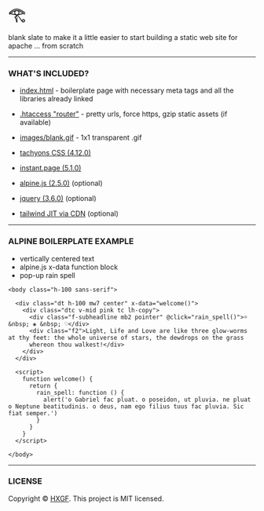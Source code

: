 # 𓂀

blank slate to make it a little easier to start building a static web site for apache ... from scratch

---

### WHAT'S INCLUDED?

- [index.html](https://github.com/hxgf/scratch/blob/master/index.html) - boilerplate page with necessary meta tags and all the libraries already linked

- [.htaccess "router"](https://github.com/hxgf/scratch/blob/master/.htaccess) - pretty urls, force https, gzip static assets (if available)

- [images/blank.gif](https://github.com/hxgf/scratch/blob/master/images/blank.gif) - 1x1 transparent .gif

- [tachyons CSS (4.12.0)](https://tachyons.io/)
- [instant.page (5.1.0)](https://instant.page/)

- [alpine.js (2.5.0)](https://github.com/alpinejs/alpine) (optional)
- [jquery (3.6.0)](https://jquery.com/) (optional)
- [tailwind JIT via CDN](https://tailwindcss.com/) (optional)



---

### ALPINE BOILERPLATE EXAMPLE
- vertically centered text
- alpine.js x-data function block 
- pop-up rain spell

```
<body class="h-100 sans-serif">

  <div class="dt h-100 mw7 center" x-data="welcome()">
    <div class="dtc v-mid pink tc lh-copy">
      <div class="f-subheadline mb2 pointer" @click="rain_spell()">☼ &nbsp; ❀ &nbsp; ♡</div>
      <div class="f2">Light, Life and Love are like three glow-worms at thy feet: the whole universe of stars, the dewdrops on the grass
      whereon thou walkest!</div>
    </div>
  </div>

  <script>
    function welcome() {
      return {
        rain_spell: function () {
          alert('o Gabriel fac pluat. o poseidon, ut pluvia. ne pluat o Neptune beatitudinis. o deus, nam ego filius tuus fac pluvia. Sic fiat semper.')
        }
      }
    }
  </script>

</body>
```


---


### LICENSE
Copyright © [HXGF](https://hxgf.io).
This project is MIT licensed.